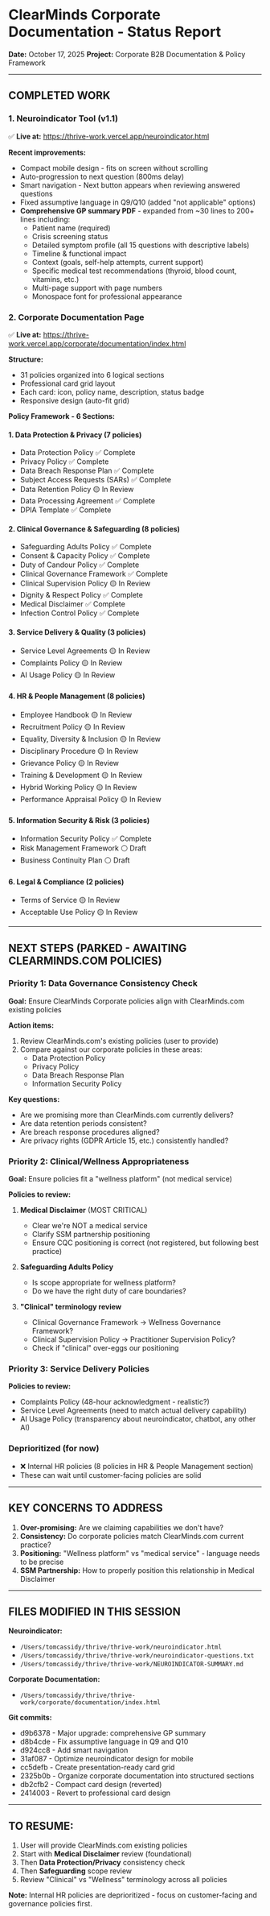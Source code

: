 # ClearMinds Corporate Documentation - Status Report

**Date:** October 17, 2025
**Project:** Corporate B2B Documentation & Policy Framework

---

## COMPLETED WORK

### 1. Neuroindicator Tool (v1.1)
✅ **Live at:** https://thrive-work.vercel.app/neuroindicator.html

**Recent improvements:**
- Compact mobile design - fits on screen without scrolling
- Auto-progression to next question (800ms delay)
- Smart navigation - Next button appears when reviewing answered questions
- Fixed assumptive language in Q9/Q10 (added "not applicable" options)
- **Comprehensive GP summary PDF** - expanded from ~30 lines to 200+ lines including:
  - Patient name (required)
  - Crisis screening status
  - Detailed symptom profile (all 15 questions with descriptive labels)
  - Timeline & functional impact
  - Context (goals, self-help attempts, current support)
  - Specific medical test recommendations (thyroid, blood count, vitamins, etc.)
  - Multi-page support with page numbers
  - Monospace font for professional appearance

### 2. Corporate Documentation Page
✅ **Live at:** https://thrive-work.vercel.app/corporate/documentation/index.html

**Structure:**
- 31 policies organized into 6 logical sections
- Professional card grid layout
- Each card: icon, policy name, description, status badge
- Responsive design (auto-fit grid)

**Policy Framework - 6 Sections:**

#### 1. Data Protection & Privacy (7 policies)
- Data Protection Policy ✅ Complete
- Privacy Policy ✅ Complete
- Data Breach Response Plan ✅ Complete
- Subject Access Requests (SARs) ✅ Complete
- Data Retention Policy 🟡 In Review
- Data Processing Agreement ✅ Complete
- DPIA Template ✅ Complete

#### 2. Clinical Governance & Safeguarding (8 policies)
- Safeguarding Adults Policy ✅ Complete
- Consent & Capacity Policy ✅ Complete
- Duty of Candour Policy ✅ Complete
- Clinical Governance Framework ✅ Complete
- Clinical Supervision Policy 🟡 In Review
- Dignity & Respect Policy ✅ Complete
- Medical Disclaimer ✅ Complete
- Infection Control Policy ✅ Complete

#### 3. Service Delivery & Quality (3 policies)
- Service Level Agreements 🟡 In Review
- Complaints Policy 🟡 In Review
- AI Usage Policy 🟡 In Review

#### 4. HR & People Management (8 policies)
- Employee Handbook 🟡 In Review
- Recruitment Policy 🟡 In Review
- Equality, Diversity & Inclusion 🟡 In Review
- Disciplinary Procedure 🟡 In Review
- Grievance Policy 🟡 In Review
- Training & Development 🟡 In Review
- Hybrid Working Policy 🟡 In Review
- Performance Appraisal Policy 🟡 In Review

#### 5. Information Security & Risk (3 policies)
- Information Security Policy ✅ Complete
- Risk Management Framework ⚪ Draft
- Business Continuity Plan ⚪ Draft

#### 6. Legal & Compliance (2 policies)
- Terms of Service 🟡 In Review
- Acceptable Use Policy 🟡 In Review

---

## NEXT STEPS (PARKED - AWAITING CLEARMINDS.COM POLICIES)

### Priority 1: Data Governance Consistency Check
**Goal:** Ensure ClearMinds Corporate policies align with ClearMinds.com existing policies

**Action items:**
1. Review ClearMinds.com's existing policies (user to provide)
2. Compare against our corporate policies in these areas:
   - Data Protection Policy
   - Privacy Policy
   - Data Breach Response Plan
   - Information Security Policy

**Key questions:**
- Are we promising more than ClearMinds.com currently delivers?
- Are data retention periods consistent?
- Are breach response procedures aligned?
- Are privacy rights (GDPR Article 15, etc.) consistently handled?

### Priority 2: Clinical/Wellness Appropriateness
**Goal:** Ensure policies fit a "wellness platform" (not medical service)

**Policies to review:**
1. **Medical Disclaimer** (MOST CRITICAL)
   - Clear we're NOT a medical service
   - Clarify SSM partnership positioning
   - Ensure CQC positioning is correct (not registered, but following best practice)

2. **Safeguarding Adults Policy**
   - Is scope appropriate for wellness platform?
   - Do we have the right duty of care boundaries?

3. **"Clinical" terminology review**
   - Clinical Governance Framework → Wellness Governance Framework?
   - Clinical Supervision Policy → Practitioner Supervision Policy?
   - Check if "clinical" over-eggs our positioning

### Priority 3: Service Delivery Policies
**Policies to review:**
- Complaints Policy (48-hour acknowledgment - realistic?)
- Service Level Agreements (need to match actual delivery capability)
- AI Usage Policy (transparency about neuroindicator, chatbot, any other AI)

### Deprioritized (for now)
- ❌ Internal HR policies (8 policies in HR & People Management section)
- These can wait until customer-facing policies are solid

---

## KEY CONCERNS TO ADDRESS

1. **Over-promising:** Are we claiming capabilities we don't have?
2. **Consistency:** Do corporate policies match ClearMinds.com current practice?
3. **Positioning:** "Wellness platform" vs "medical service" - language needs to be precise
4. **SSM Partnership:** How to properly position this relationship in Medical Disclaimer

---

## FILES MODIFIED IN THIS SESSION

**Neuroindicator:**
- `/Users/tomcassidy/thrive/thrive-work/neuroindicator.html`
- `/Users/tomcassidy/thrive/thrive-work/neuroindicator-questions.txt`
- `/Users/tomcassidy/thrive/thrive-work/NEUROINDICATOR-SUMMARY.md`

**Corporate Documentation:**
- `/Users/tomcassidy/thrive/thrive-work/corporate/documentation/index.html`

**Git commits:**
- d9b6378 - Major upgrade: comprehensive GP summary
- d8b4cde - Fix assumptive language in Q9 and Q10
- d924cc8 - Add smart navigation
- 31af087 - Optimize neuroindicator design for mobile
- cc5defb - Create presentation-ready card grid
- 2325b0b - Organize corporate documentation into structured sections
- db2cfb2 - Compact card design (reverted)
- 2414003 - Revert to professional card design

---

## TO RESUME:

1. User will provide ClearMinds.com existing policies
2. Start with **Medical Disclaimer** review (foundational)
3. Then **Data Protection/Privacy** consistency check
4. Then **Safeguarding** scope review
5. Review "Clinical" vs "Wellness" terminology across all policies

**Note:** Internal HR policies are deprioritized - focus on customer-facing and governance policies first.
